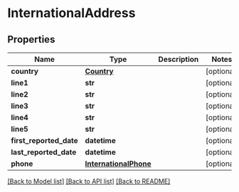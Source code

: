 # InternationalAddress

## Properties
Name | Type | Description | Notes
------------ | ------------- | ------------- | -------------
**country** | [**Country**](Country.md) |  | [optional] 
**line1** | **str** |  | [optional] 
**line2** | **str** |  | [optional] 
**line3** | **str** |  | [optional] 
**line4** | **str** |  | [optional] 
**line5** | **str** |  | [optional] 
**first_reported_date** | **datetime** |  | [optional] 
**last_reported_date** | **datetime** |  | [optional] 
**phone** | [**InternationalPhone**](InternationalPhone.md) |  | [optional] 

[[Back to Model list]](../README.md#documentation-for-models) [[Back to API list]](../README.md#documentation-for-api-endpoints) [[Back to README]](../README.md)


